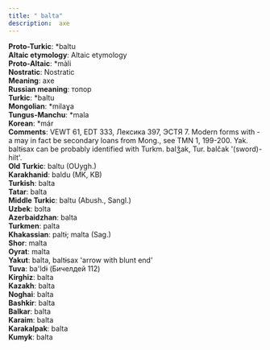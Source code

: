 ```yaml
---
title: " balta"
description:  axe
---
```


<strong>Proto-Turkic</strong>:  *baltu<br>
<strong>Altaic etymology</strong>:  Altaic etymology<br>
<strong> Proto-Altaic</strong>:  *màli<br>
<strong>Nostratic</strong>:  Nostratic<br>
<strong>Meaning</strong>:  axe<br>
<strong>Russian meaning</strong>:  топор<br>
<strong>Turkic</strong>:  *baltu<br>
<strong>Mongolian</strong>:  *milaɣa<br>
<strong>Tungus-Manchu</strong>:  *mala<br>
<strong>Korean</strong>:  *már<br>
<strong>Comments</strong>:  VEWT 61, EDT 333, Лексика 397, ЭСТЯ 7. Modern forms with -a may in fact be secondary loans from Mong., see TMN 1, 199-200. Yak. baltɨsax can be probably identified with Turkm. balǯak, Tur. balčak '(sword)-hilt'.<br>
<strong>Old Turkic</strong>:  baltu (OUygh.)<br>
<strong>Karakhanid</strong>:  baldu (MK, KB)<br>
<strong>Turkish</strong>:  balta<br>
<strong>Tatar</strong>:  balta<br>
<strong>Middle Turkic</strong>:  baltu (Abush., Sangl.)<br>
<strong>Uzbek</strong>:  bɔlta<br>
<strong>Azerbaidzhan</strong>:  balta<br>
<strong>Turkmen</strong>:  palta<br>
<strong>Khakassian</strong>:  paltɨ; malta (Sag.)<br>
<strong>Shor</strong>:  malta<br>
<strong>Oyrat</strong>:  malta<br>
<strong>Yakut</strong>:  balta, baltɨsax 'arrow with blunt end'<br>
<strong>Tuva</strong>:  ba'ldɨ (Бичелдей 112)<br>
<strong>Kirghiz</strong>:  balta<br>
<strong>Kazakh</strong>:  balta<br>
<strong>Noghai</strong>:  balta<br>
<strong>Bashkir</strong>:  balta<br>
<strong>Balkar</strong>:  balta<br>
<strong>Karaim</strong>:  balta<br>
<strong>Karakalpak</strong>:  balta<br>
<strong>Kumyk</strong>:  balta<br>


